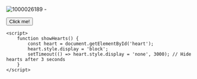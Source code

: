 ![1000026189](https://github.com/user-attachments/assets/b86f8413-cafe-4e12-b676-9fecd0533c4f)
-<!DOCTYPE html>
<html>
<head>
    <style>
        .heart {
            display: none;
            position: fixed;
            left: 50%;
            top: 50%;
            transform: translate(-50%, -50%);
            font-size: 2em;
        }
    </style>
</head>
<body>
    <button onclick="showHearts()">Click me!</button>
    <div class="heart" id="heart">&#10084;</div>

    <script>
        function showHearts() {
            const heart = document.getElementById('heart');
            heart.style.display = 'block';
            setTimeout(() => heart.style.display = 'none', 3000); // Hide hearts after 3 seconds
        }
    </script>
</body>
</html>

<!---
Trireya/Trireya is a ✨ special ✨ repository because its `README.md` (this file) appears on your GitHub profile.
You can click the Preview link to take a look at your changes.
--->

